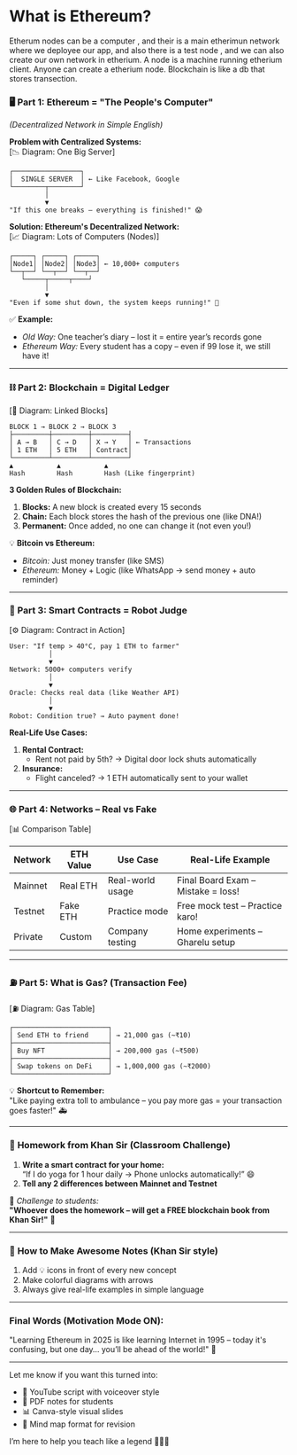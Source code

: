 # What is Ethereum?

Etherum nodes can be a computer , and their is  a main etherimun network where we deployee our app, and also there is a test node , and we can also create our own network in etherium.
A node is a machine running etherium client. 
Anyone can create a etherium node. 
Blockchain is like a db that stores transection. 



### **🖥️ Part 1: Ethereum = "The People's Computer"**  
*(Decentralized Network in Simple English)*  

**Problem with Centralized Systems:**  
[📉 Diagram: One Big Server]  
```
┌─────────────────┐
│  SINGLE SERVER  │ ← Like Facebook, Google
└────────┬────────┘
         │
         ▼
"If this one breaks – everything is finished!" 😱
```

**Solution: Ethereum's Decentralized Network:**  
[📈 Diagram: Lots of Computers (Nodes)]  
```
┌─────┐ ┌─────┐ ┌─────┐
│Node1│ │Node2│ │Node3│ ← 10,000+ computers
└──┬──┘ └──┬──┘ └──┬──┘
   └─────┬─────┬────┘
         │
         ▼
"Even if some shut down, the system keeps running!" 💪
```

✅ **Example:**  
- *Old Way:* One teacher’s diary – lost it = entire year’s records gone  
- *Ethereum Way:* Every student has a copy – even if 99 lose it, we still have it!

---

### **⛓️ Part 2: Blockchain = Digital Ledger**  
[🔗 Diagram: Linked Blocks]  
```
BLOCK 1 → BLOCK 2 → BLOCK 3
├─────────┼─────────┼─────────┤
│ A → B   │ C → D   │ X → Y   │ ← Transactions
│ 1 ETH   │ 5 ETH   │ Contract│
└─────────┴─────────┴─────────┘
▲           ▲           ▲
Hash        Hash        Hash (Like fingerprint)
```

**3 Golden Rules of Blockchain:**  
1. **Blocks:** A new block is created every 15 seconds  
2. **Chain:** Each block stores the hash of the previous one (like DNA!)  
3. **Permanent:** Once added, no one can change it (not even you!)

💡 **Bitcoin vs Ethereum:**  
- *Bitcoin:* Just money transfer (like SMS)  
- *Ethereum:* Money + Logic (like WhatsApp → send money + auto reminder)

---

### **🤖 Part 3: Smart Contracts = Robot Judge**  
[⚙️ Diagram: Contract in Action]  
```
User: "If temp > 40°C, pay 1 ETH to farmer"
          │
          ▼
Network: 5000+ computers verify
          │
          ▼
Oracle: Checks real data (like Weather API)
          │
          ▼
Robot: Condition true? → Auto payment done!
```

**Real-Life Use Cases:**  
1. **Rental Contract:**  
   - Rent not paid by 5th? → Digital door lock shuts automatically  
2. **Insurance:**  
   - Flight canceled? → 1 ETH automatically sent to your wallet

---

### **🌐 Part 4: Networks – Real vs Fake**  
[📊 Comparison Table]  

| Network  | ETH Value  | Use Case          | Real-Life Example              |
|----------|------------|-------------------|--------------------------------|
| Mainnet  | Real ETH   | Real-world usage  | Final Board Exam – Mistake = loss! |
| Testnet  | Fake ETH   | Practice mode     | Free mock test – Practice karo! |
| Private  | Custom     | Company testing   | Home experiments – Gharelu setup |

---

### **⛽ Part 5: What is Gas? (Transaction Fee)**  
[⛽ Diagram: Gas Table]  
```
┌────────────────────────┐
│ Send ETH to friend     │ → 21,000 gas (~₹10)
├────────────────────────┤
│ Buy NFT                │ → 200,000 gas (~₹500)
├────────────────────────┤
│ Swap tokens on DeFi    │ → 1,000,000 gas (~₹2000)
└────────────────────────┘
```

💡 **Shortcut to Remember:**  
"Like paying extra toll to ambulance – you pay more gas = your transaction goes faster!" 🚑

---

### 🎯 **Homework from Khan Sir (Classroom Challenge)**  
1. **Write a smart contract for your home:**  
   “If I do yoga for 1 hour daily → Phone unlocks automatically!” 😄  
2. **Tell any 2 differences between Mainnet and Testnet**

📢 *Challenge to students:*  
**"Whoever does the homework – will get a FREE blockchain book from Khan Sir!"** 🎁

---

### 📝 **How to Make Awesome Notes (Khan Sir style)**  
1. Add 💡 icons in front of every new concept  
2. Make colorful diagrams with arrows  
3. Always give real-life examples in simple language  

---

### **Final Words (Motivation Mode ON):**  
"Learning Ethereum in 2025 is like learning Internet in 1995 – today it's confusing, but one day… you’ll be ahead of the world!" 🚀  



---

Let me know if you want this turned into:
- 🎥 YouTube script with voiceover style  
- 📘 PDF notes for students  
- 📊 Canva-style visual slides  
- 🧠 Mind map format for revision  

I’m here to help you teach like a legend 👨‍🏫🔥
